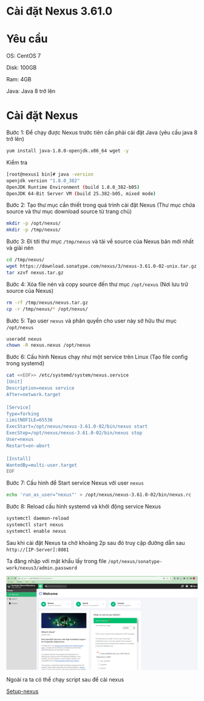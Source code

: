 # Cài đặt Nexus 3.61.0

# Yêu cầu

OS: CentOS 7

Disk: 100GB

Ram: 4GB

Java: Java 8 trở lên

# Cài đặt Nexus

Bước 1: Để chạy được Nexus trước tiên cần phải cài đặt Java (yêu cầu java 8 trở lên)

```sh
yum install java-1.8.0-openjdk.x86_64 wget -y
```

Kiểm tra

```sh
[root@nexus1 bin]# java -version
openjdk version "1.8.0_382"
OpenJDK Runtime Environment (build 1.8.0_382-b05)
OpenJDK 64-Bit Server VM (build 25.382-b05, mixed mode)
```

Bước 2: Tạo thư mục cần thiết trong quá trình cài đặt Nexus (Thư mục chứa source và thư mục download source từ trang chủ)

```sh
mkdir -p /opt/nexus/   
mkdir -p /tmp/nexus/ 
```

Bước 3: Đi tới thư mục `/tmp/nexus` và tải về source của Nexus bản mới nhất và giải nén

```sh
cd /tmp/nexus/
wget https://download.sonatype.com/nexus/3/nexus-3.61.0-02-unix.tar.gz -O nexus.tar.gz
tar xzvf nexus.tar.gz
```

Bước 4: Xóa file nén và copy source đến thư mục `/opt/nexus` (Nơi lưu trữ source của Nexus)

```sh
rm -rf /tmp/nexus/nexus.tar.gz
cp -r /tmp/nexus/* /opt/nexus/
```

Bước 5: Tạo user `nexus` và phân quyền cho user này sở hữu thư mục `/opt/nexus`

```sh
useradd nexus
chown -R nexus.nexus /opt/nexus 
```

Bước 6: Cấu hình Nexus chạy như một service trên Linux (Tạo file config trong systemd)

```sh
cat <<EOF>> /etc/systemd/system/nexus.service
[Unit]                                                                          
Description=nexus service                                                       
After=network.target                                                            
                                                                  
[Service]                                                                       
Type=forking                                                                    
LimitNOFILE=65536                                                               
ExecStart=/opt/nexus/nexus-3.61.0-02/bin/nexus start                                  
ExecStop=/opt/nexus/nexus-3.61.0-02/bin/nexus stop                                    
User=nexus                                                                      
Restart=on-abort                                                                
                                                                  
[Install]                                                                       
WantedBy=multi-user.target                                                      
EOF
```

Bước 7: Cấu hình để Start service Nexus với user `nexus`

```sh
echo 'run_as_user="nexus"' > /opt/nexus/nexus-3.61.0-02/bin/nexus.rc
```

Bước 8: Reload cấu hình systemd và khởi động service Nexus

```sh
systemctl daemon-reload
systemctl start nexus
systemctl enable nexus
```

Sau khi cài đặt Nexus ta chờ khoảng 2p sau đó truy cập đường dẫn sau `http://[IP-Server]:8081`

Ta đăng nhập với mật khẩu lấy trong file `/opt/nexus/sonatype-work/nexus3/admin.password`

![](/nexus/images/nexus.png)

Ngoài ra ta có thể chạy script sau để cài nexus 

[Setup-nexus](/nexus/scripts/nexus-setup.sh)